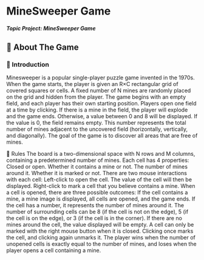 # MineSweeper Game


##### Topic Project: MineSweeper Game

 


## 📖 About The Game

### 📜 Introduction
Minesweeper is a popular single-player puzzle game invented in the 1970s. When the game starts, the player is given an R×C rectangular grid of covered squares or cells. A fixed number of N mines are randomly placed on the grid and hidden from the player. The game begins with an empty field, and each player has their own starting position. Players open one field at a time by clicking. If there is a mine in the field, the player will explode and the game ends. Otherwise, a value between 0 and 8 will be displayed. If the value is 0, the field remains empty. This number represents the total number of mines adjacent to the uncovered field (horizontally, vertically, and diagonally). The goal of the game is to discover all areas that are free of mines.

🎯 Rules
The board is a two-dimensional space with N rows and M columns, containing a predetermined number of mines.
Each cell has 4 properties:
Closed or open.
Whether it contains a mine or not.
The number of mines around it.
Whether it is marked or not.
There are two mouse interactions with each cell:
Left-click to open the cell. The value of the cell will then be displayed.
Right-click to mark a cell that you believe contains a mine.
When a cell is opened, there are three possible outcomes:
If the cell contains a mine, a mine image is displayed, all cells are opened, and the game ends.
If the cell has a number, it represents the number of mines around it. The number of surrounding cells can be 8 (if the cell is not on the edge), 5 (if the cell is on the edge), or 3 (if the cell is in the corner).
If there are no mines around the cell, the value displayed will be empty.
A cell can only be marked with the right mouse button when it is closed. Clicking once marks the cell, and clicking again unmarks it.
The player wins when the number of unopened cells is exactly equal to the number of mines, and loses when the player opens a cell containing a mine.
